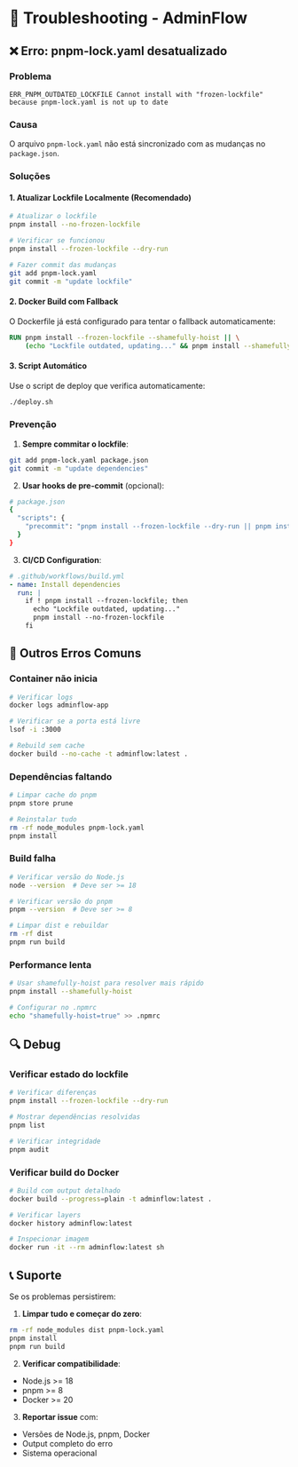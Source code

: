 # 🔧 Troubleshooting - AdminFlow

## ❌ Erro: pnpm-lock.yaml desatualizado

### Problema

```
ERR_PNPM_OUTDATED_LOCKFILE Cannot install with "frozen-lockfile" because pnpm-lock.yaml is not up to date
```

### Causa

O arquivo `pnpm-lock.yaml` não está sincronizado com as mudanças no `package.json`.

### Soluções

#### 1. Atualizar Lockfile Localmente (Recomendado)

```bash
# Atualizar o lockfile
pnpm install --no-frozen-lockfile

# Verificar se funcionou
pnpm install --frozen-lockfile --dry-run

# Fazer commit das mudanças
git add pnpm-lock.yaml
git commit -m "update lockfile"
```

#### 2. Docker Build com Fallback

O Dockerfile já está configurado para tentar o fallback automaticamente:

```dockerfile
RUN pnpm install --frozen-lockfile --shamefully-hoist || \
    (echo "Lockfile outdated, updating..." && pnpm install --shamefully-hoist)
```

#### 3. Script Automático

Use o script de deploy que verifica automaticamente:

```bash
./deploy.sh
```

### Prevenção

1. **Sempre commitar o lockfile**:

```bash
git add pnpm-lock.yaml package.json
git commit -m "update dependencies"
```

2. **Usar hooks de pre-commit** (opcional):

```bash
# package.json
{
  "scripts": {
    "precommit": "pnpm install --frozen-lockfile --dry-run || pnpm install"
  }
}
```

3. **CI/CD Configuration**:

```yaml
# .github/workflows/build.yml
- name: Install dependencies
  run: |
    if ! pnpm install --frozen-lockfile; then
      echo "Lockfile outdated, updating..."
      pnpm install --no-frozen-lockfile
    fi
```

## 🐛 Outros Erros Comuns

### Container não inicia

```bash
# Verificar logs
docker logs adminflow-app

# Verificar se a porta está livre
lsof -i :3000

# Rebuild sem cache
docker build --no-cache -t adminflow:latest .
```

### Dependências faltando

```bash
# Limpar cache do pnpm
pnpm store prune

# Reinstalar tudo
rm -rf node_modules pnpm-lock.yaml
pnpm install
```

### Build falha

```bash
# Verificar versão do Node.js
node --version  # Deve ser >= 18

# Verificar versão do pnpm
pnpm --version  # Deve ser >= 8

# Limpar dist e rebuildar
rm -rf dist
pnpm run build
```

### Performance lenta

```bash
# Usar shamefully-hoist para resolver mais rápido
pnpm install --shamefully-hoist

# Configurar no .npmrc
echo "shamefully-hoist=true" >> .npmrc
```

## 🔍 Debug

### Verificar estado do lockfile

```bash
# Verificar diferenças
pnpm install --frozen-lockfile --dry-run

# Mostrar dependências resolvidas
pnpm list

# Verificar integridade
pnpm audit
```

### Verificar build do Docker

```bash
# Build com output detalhado
docker build --progress=plain -t adminflow:latest .

# Verificar layers
docker history adminflow:latest

# Inspecionar imagem
docker run -it --rm adminflow:latest sh
```

## 📞 Suporte

Se os problemas persistirem:

1. **Limpar tudo e começar do zero**:

```bash
rm -rf node_modules dist pnpm-lock.yaml
pnpm install
pnpm run build
```

2. **Verificar compatibilidade**:

- Node.js >= 18
- pnpm >= 8
- Docker >= 20

3. **Reportar issue** com:

- Versões de Node.js, pnpm, Docker
- Output completo do erro
- Sistema operacional

